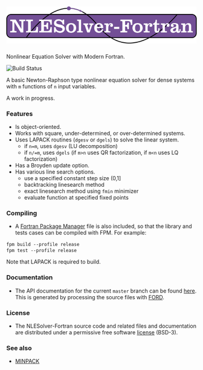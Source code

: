![nlesolver-fortran](media/logo.png)
============

Nonlinear Equation Solver with Modern Fortran.

![Build Status](https://github.com/jacobwilliams/nlesolver-fortran/actions/workflows/CI.yml/badge.svg)

A basic Newton-Raphson type nonlinear equation solver for dense systems with `m` functions of `n` input variables.

A work in progress.

### Features

  * Is object-oriented.
  * Works with square, under-determined, or over-determined systems.
  * Uses LAPACK routines (`dgesv` or `dgels`) to solve the linear system.
     * if `n=m`,  uses `dgesv` (LU decomposition)
     * if `n/=m`, uses `dgels` (if `m>n` uses QR factorization,
       if `m<n` uses LQ factorization)
  * Has a Broyden update option.
  * Has various line search options.
     * use a specified constant step size (0,1]
     * backtracking linesearch method
     * exact linesearch method using `fmin` minimizer
     * evaluate function at specified fixed points

### Compiling

* A [Fortran Package Manager](https://github.com/fortran-lang/fpm) file is also included, so that the library and tests cases can be compiled with FPM. For example:

```
fpm build --profile release
fpm test --profile release
```

Note that LAPACK is required to build.

### Documentation

 * The API documentation for the current ```master``` branch can be found [here](https://jacobwilliams.github.io/nlesolver-fortran/).  This is generated by processing the source files with [FORD](https://github.com/Fortran-FOSS-Programmers/ford).

### License

 * The NLESolver-Fortran source code and related files and documentation are distributed under a permissive free software [license](https://github.com/jacobwilliams/nlesolver-fortran/blob/master/LICENSE) (BSD-3).

### See also

  * [MINPACK](https://github.com/jacobwilliams/minpack)
